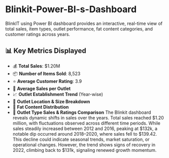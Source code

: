 # Blinkit-Power-BI-s-Dashboard
BlinkIT using Power BI dashboard provides an interactive, real-time view of total sales, item types, outlet performance, fat content categories, and customer ratings across years.
## 📊 Key Metrics Displayed

- 💰 **Total Sales**: $1.20M
- 📦 **Number of Items Sold**: 8,523
- ⭐ **Average Customer Rating**: 3.9
- 🧾 **Average Sales per Outlet**
- 📈 **Outlet Establishment Trend** (Year-wise)
- 📍 **Outlet Location & Size Breakdown**
- 🥑 **Fat Content Distribution**
- 🏪 **Outlet Type Sales & Ratings Comparison**
The Blinkit dashboard reveals dynamic shifts in sales over the years. Total sales reached $1.20 million, with fluctuations observed across different time periods. While sales steadily increased between 2012 and 2016, peaking at $132k, a notable dip occurred around 2018–2020, where sales fell to $139.42. This decline could indicate seasonal trends, market saturation, or operational changes. However, the trend shows signs of recovery in 2022, climbing back to $131k, signaling renewed growth momentum.
